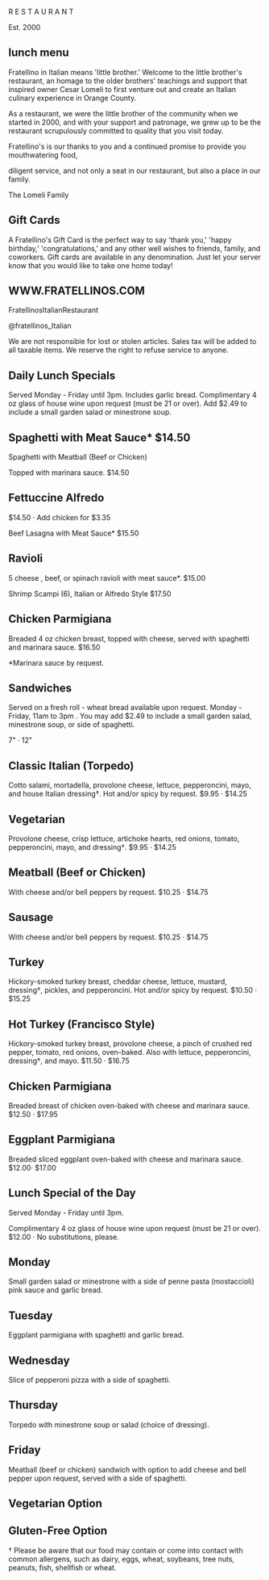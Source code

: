 R E S T A U R A N T

Est. 2000

## lunch menu

Fratellino in Italian means 'little brother.' Welcome to the little brother's restaurant, an homage to the older brothers' teachings and support that inspired owner Cesar Lomeli to first venture out and create an Italian culinary experience in Orange County.

As a restaurant, we were the little brother of the community when we started in 2000, and with your support and patronage, we grew up to be the restaurant scrupulously committed to quality that you visit today.

Fratellino's is our thanks to you and a continued promise to provide you mouthwatering food,

diligent service, and not only a seat in our restaurant, but also a place in our family.

The Lomeli Family

## Gift Cards

A Fratellino's Gift Card is the perfect way to say 'thank you,' 'happy birthday,' 'congratulations,' and any other well wishes to friends, family, and coworkers. Gift cards are available in any denomination. Just let your server know that you would like to take one home today!

## WWW.FRATELLINOS.COM

FratellinosItalianRestaurant

@fratellinos\_Italian

We are not responsible for lost or stolen articles. Sales tax will be added to all taxable items. We reserve the right to refuse service to anyone.

## Daily Lunch Specials

Served Monday - Friday until 3pm. Includes garlic bread. Complimentary 4 oz glass of house wine upon request (must be 21 or over). Add $2.49 to include a small garden salad or minestrone soup.

## Spaghetti with Meat Sauce* $14.50

Spaghetti with Meatball (Beef or Chicken)

Topped with marinara sauce.  $14.50

## Fettuccine Alfredo

$14.50 · Add chicken for $3.35

Beef Lasagna with Meat Sauce* $15.50

## Ravioli

5 cheese , beef, or spinach ravioli with meat sauce*.  $15.00

Shrimp Scampi (6), Italian or Alfredo Style $17.50

## Chicken Parmigiana

Breaded 4 oz chicken breast, topped with cheese, served with spaghetti and marinara sauce.  $16.50

*Marinara sauce by request.

## Sandwiches

Served on a fresh roll - wheat bread available upon request. Monday - Friday, 11am to 3pm . You may add $2.49 to include a small garden salad, minestrone soup, or side of spaghetti.

7" · 12"

## Classic Italian (Torpedo)

Cotto salami, mortadella, provolone cheese, lettuce, pepperoncini, mayo, and house Italian dressing†. Hot and/or spicy by request.  $9.95 · $14.25

## Vegetarian

Provolone cheese, crisp lettuce, artichoke hearts, red onions, tomato, pepperoncini, mayo, and dressing†.  $9.95 · $14.25

## Meatball (Beef or Chicken)

With cheese and/or bell peppers by request.  $10.25 · $14.75

## Sausage

With cheese and/or bell peppers by request.  $10.25 · $14.75

## Turkey

Hickory-smoked turkey breast, cheddar cheese, lettuce, mustard, dressing†, pickles, and pepperoncini. Hot and/or spicy by request.  $10.50 · $15.25

## Hot Turkey (Francisco Style)

Hickory-smoked turkey breast, provolone cheese, a pinch of crushed red pepper, tomato, red onions, oven-baked. Also with lettuce, pepperoncini, dressing†, and mayo.  $11.50 · $16.75

## Chicken Parmigiana

Breaded breast of chicken oven-baked with cheese and marinara sauce.  $12.50 · $17.95

## Eggplant Parmigiana

Breaded sliced eggplant oven-baked with cheese and marinara sauce.  $12.00· $17.00

## Lunch Special of the Day

Served Monday - Friday until 3pm.

Complimentary 4 oz glass of house wine upon request (must be 21 or over). $12.00 · No substitutions, please.

## Monday

Small garden salad or minestrone with a side of penne pasta (mostaccioli) pink sauce and garlic bread.

## Tuesday

Eggplant parmigiana with spaghetti and garlic bread.

## Wednesday

Slice of pepperoni pizza with a side of spaghetti.

## Thursday

Torpedo with minestrone soup or salad (choice of dressing).

## Friday

Meatball (beef or chicken) sandwich with option to add cheese and bell pepper upon request, served with a side of spaghetti.

## Vegetarian Option

## Gluten-Free Option

† Please be aware that our food may contain or come into contact with common allergens, such as dairy, eggs, wheat, soybeans, tree nuts, peanuts, fish, shellfish or wheat.

